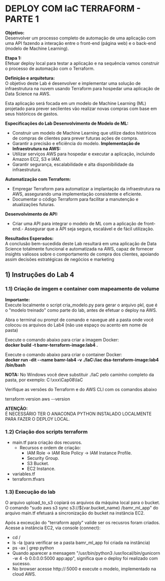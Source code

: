 # DEPLOY COM IaC TERRAFORM - PARTE 1

__Objetivo:__ \
Desenvolver um processo completo de automação de uma aplicação com uma API fazendo a interação entre o front-end (página web) e o back-end (modelo de Machine Learning).

__Etapa 1:__ \
Efetuar deploy local para testar a aplicação e na sequência vamos construir o processo de automação com o Terraform.

__Definição e arquitetura:__ \
O objetivo deste Lab é desenvolver e implementar uma solução de infraestrutura na nuvem usando Terraform para hospedar uma aplicação de Data Science na AWS. 

Esta aplicação será focada em um modelo de Machine Learning (ML) projetado para prever seclientes vão realizar novas compras com base em seus históricos de gastos.

__Especificações do Lab Desenvolvimento de Modelo de ML:__
- Construir um modelo de Machine Learning que utilize dados históricos de compras de clientes para prever futuras ações de compra.
- Garantir a precisão e eficiência do modelo.
__Implementação de Infraestrutura na AWS:__
- Utilizar serviços AWS para hospedar e executar a aplicação, incluindo Amazon EC2, S3 e IAM.
- Garantir segurança, escalabilidade e alta disponibilidade da infraestrutura.

__Automatização com Terraform:__
- Empregar Terraform para automatizar a implantação da infraestrutura na AWS, assegurando uma implementação consistente e eficiente.
- Documentar o código Terraform para facilitar a manutenção e atualizações futuras.

__Desenvolvimento de API:__
- Criar uma API para integrar o modelo de ML com a aplicação de front-end.- Assegurar que a API seja segura, escalável e de fácil utilização.

__Resultados Esperados:__ \
A conclusão bem-sucedida deste Lab resultará em uma aplicação de Data Science totalmente funcional e automatizada na AWS, capaz de fornecer insights valiosos sobre o comportamento de compra dos clientes, apoiando assim decisões estratégicas de negócios e marketing


## 1) Instruções do Lab 4
### 1.1) Criação de imgem e container com mapeamento de volume
__Importante:__ \
Execute localmente o script cria_modelo.py para gerar o arquivo pkl, que é o "modelo treinado" como parte do lab, antes de efetuar o deploy na AWS.


Abra o terminal ou prompt de comando e navegue até a pasta onde você colocou os arquivos do Lab4 (não use espaço ou acento em nome de pasta)


Execute o comando abaixo para criar a imagem Docker:\
__docker build -t bamr-terraform-image:lab4 .__


Execute o comando abaixo para criar o container Docker:\
__docker run -dit --name bamr-lab4 -v ./IaC:/iac dsa-terraform-image:lab4 /bin/bash__

__NOTA:__ No Windows você deve substituir ./IaC pelo caminho completo da pasta, por exemplo: C:\xxx\Cap08\IaC

Verifique as versões do Terraform e do AWS CLI com os comandos abaixo

terraform version
aws --version

__ATENÇÃO:__ \
É NECESSÁRIO TER O ANACONDA PYTHON INSTALADO LOCALMENTE PARA FAZER O DEPLOY LOCAL.

### 1.2) Criação dos scripts terraform
- main.tf para criação dos recusros.
    - Recursos e ordem de criação: 
        - IAM Role → IAM Role Policy → IAM Instance Profile.
        - Security Group.
        - S3 Bucket.
        - EC2 Instance.
- variables.tf
- terraform.tfvars

### 1.3) Execução do lab
O arquivo upload_to_s3 copiará os arquivos da máquina local para o bucket. \
O comando "sudo aws s3 sync s3://${var.bucket_name} /bamr_ml_app" do arquivo main.tf efetuará a sincronização do bucket na instância EC2.

Após a exceução do "terraform apply" valide ser os recusros foram criados. \
Acesse a instância EC2, via console (connect):
- cd /
- ls -la (para verificar se a pasta bamr_ml_app foi criada na instância)
- ps -ax | grep python 
- Quando aparecer a mensagem "/usr/bin/python3 /usr/local/bin/gunicorn -w 4 -b 0.0.0.0:5000 app:app", significa que o deploy foi realizado com sucesso.
- No browser acesse http://<Public IPv4 DNS>:5000 e execute o modelo, implementado na cloud AWS.

